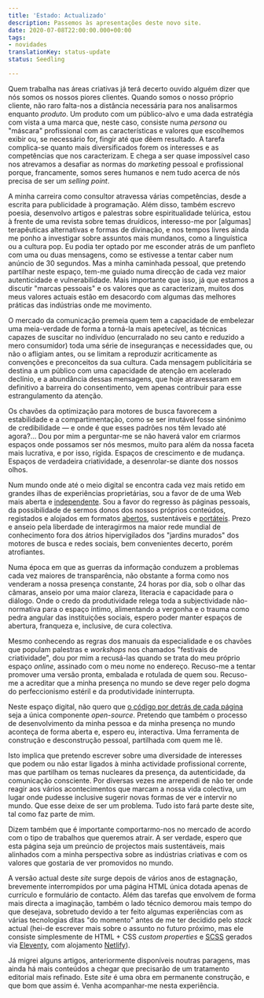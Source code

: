 ```yaml
---
title: 'Estado: Actualizado'
description: Passemos às apresentações deste novo site.
date: 2020-07-08T22:00:00.000+00:00
tags:
- novidades
translationKey: status-update
status: Seedling

---
```

Quem trabalha nas áreas criativas já terá decerto ouvido alguém dizer que nós somos os nossos piores clientes. Quando somos o nosso próprio cliente, não raro falta-nos a distância necessária para nos analisarmos enquanto _produto_. Um produto com um público-alvo e uma dada estratégia com vista a uma marca que, neste caso, consiste numa _persona_ ou "máscara" profissional com as características e valores que escolhemos exibir ou, se necessário for, fingir até que dêem resultado. A tarefa complica-se quanto mais diversificados forem os interesses e as competências que nos caracterizam. E chega a ser quase impossível caso nos atrevamos a desafiar as normas do _marketing_ pessoal e profissional porque, francamente, somos seres humanos e nem tudo acerca de nós precisa de ser um _selling point_.

A minha carreira como consultor atravessa várias competências, desde a escrita para publicidade à programação. Além disso, também escrevo poesia, desenvolvo artigos e palestras sobre espiritualidade telúrica, estou à frente de uma revista sobre temas druídicos, interesso-me por \[algumas\] terapêuticas alternativas e formas de divinação, e nos tempos livres ainda me ponho a investigar sobre assuntos mais mundanos, como a linguística ou a cultura pop. Eu podia ter optado por me esconder atrás de um panfleto com uma ou duas mensagens, como se estivesse a tentar caber num anúncio de 30 segundos. Mas a minha caminhada pessoal, que pretendo partilhar neste espaço, tem-me guiado numa direcção de cada vez maior autenticidade e vulnerabilidade. Mais importante que isso, já que estamos a discutir "marcas pessoais" e os valores que as caracterizam, muitos dos meus valores actuais estão em desacordo com algumas das melhores práticas das indústrias onde me movimento.

O mercado da comunicação premeia quem tem a capacidade de embelezar uma meia-verdade de forma a torná-la mais apetecível, as técnicas capazes de suscitar no indivíduo (encurralado no seu canto e reduzido a mero consumidor) toda uma série de inseguranças e necessidades que, ou não o afligiam antes, ou se limitam a reproduzir acriticamente as convenções e preconceitos da sua cultura. Cada mensagem publicitária se destina a um público com uma capacidade de atenção em acelerado declínio, e a abundância dessas mensagens, que hoje atravessaram em definitivo a barreira do consentimento, vem apenas contribuir para esse estrangulamento da atenção.

Os chavões da optimização para motores de busca favorecem a estabilidade e a compartimentação, como se ser imutável fosse sinónimo de credibilidade — e onde é que esses padrões nos têm levado até agora?… Dou por mim a perguntar-me se não haverá valor em criarmos espaços onde possamos ser nós mesmos, muito para além da nossa faceta mais lucrativa, e por isso, rígida. Espaços de crescimento e de mudança. Espaços de verdadeira criatividade, a desenrolar-se diante dos nossos olhos.

Num mundo onde até o meio digital se encontra cada vez mais retido em grandes ilhas de experiências proprietárias, sou a favor de de uma Web mais aberta e [independente](https://indieweb.org/). Sou a favor do regresso às páginas pessoais, da possibilidade de sermos donos dos nossos próprios conteúdos, registados e alojados em formatos [abertos](https://daringfireball.net/projects/markdown/), sustentáveis e [portáteis](https://github.com/portabletext/portabletext). Prezo e anseio pela liberdade de interagirmos na maior rede mundial de conhecimento fora dos átrios hipervigilados dos "jardins murados" dos motores de busca e redes sociais, bem convenientes decerto, porém atrofiantes.

Numa época em que as guerras da informação conduzem a problemas cada vez maiores de transparência, não obstante a forma como nos venderam a nossa presença constante, 24 horas por dia, sob o olhar das câmaras, anseio por uma maior clareza, literacia e capacidade para o diálogo. Onde o credo da produtividade relega toda a subjectividade não-normativa para o espaço íntimo, alimentando a vergonha e o trauma como pedra angular das instituições sociais, espero poder manter espaços de abertura, franqueza e, inclusive, de cura colectiva.

Mesmo conhecendo as regras dos manuais da especialidade e os chavões que populam palestras e _workshops_ nos chamados "festivais de criatividade", dou por mim a recusá-las quando se trata do meu próprio espaço _online_, assinado com o meu nome no endereço. Recuso-me a tentar promover uma versão pronta, embalada e rotulada de quem sou. Recuso-me a acreditar que a minha presença no mundo se deve reger pelo dogma do perfeccionismo estéril e da produtividade ininterrupta.

Neste espaço digital, não quero que [o código por detrás de cada página](https://github.com/fabiomrbarbosa/fabiomrbarbosa.com) seja a única componente _open-source_. Pretendo que também o processo de desenvolvimento da minha pessoa e da minha presença no mundo aconteça de forma aberta e, espero eu, interactiva. Uma ferramenta de construção e desconstrução pessoal, partilhada com quem me lê.

Isto implica que pretendo escrever sobre uma diversidade de interesses que podem ou não estar ligados à minha actividade profissional corrente, mas que partilham os temas nucleares da presença, da autenticidade, da comunicação consciente. Por diversas vezes me arrependi de não ter onde reagir aos vários acontecimentos que marcam a nossa vida colectiva, um lugar onde pudesse inclusive sugerir novas formas de ver e intervir no mundo. Que esse deixe de ser um problema. Tudo isto fará parte deste site, tal como faz parte de mim.

Dizem também que é importante comportarmo-nos no mercado de acordo com o tipo de trabalhos que queremos atrair. A ser verdade, espero que esta página seja um preúncio de projectos mais sustentáveis, mais alinhados com a minha perspectiva sobre as indústrias criativas e com os valores que gostaria de ver promovidos no mundo.

A versão actual deste _site_ surge depois de vários anos de estagnação, brevemente interrompidos por uma página HTML única dotada apenas de currículo e formulário de contacto. Além das tarefas que envolvem de forma mais directa a imaginação, também o lado técnico demorou mais tempo do que desejava, sobretudo devido a ter feito algumas experiências com as várias tecnologias ditas "do momento" antes de me ter decidido pelo _stack_ actual (hei-de escrever mais sobre o assunto no futuro próximo, mas ele consiste simplesmente de HTML + CSS _custom properties_ e [SCSS](https://sass-lang.com/) gerados via [Eleventy](https://www.11ty.dev/), com alojamento [Netlify](https://www.netlify.com)).

Já migrei alguns artigos, anteriormente disponíveis noutras paragens, mas ainda há mais conteúdos a chegar que precisarão de um tratamento editorial mais refinado. Este _site_ é uma obra em permanente construção, e que bom que assim é. Venha acompanhar-me nesta experiência.
